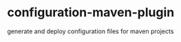configuration-maven-plugin
==========================

generate and deploy configuration files for maven projects
